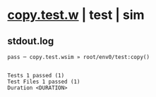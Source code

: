 # [copy.test.w](../../../../../../examples/tests/sdk_tests/bucket/copy.test.w) | test | sim

## stdout.log
```log
pass ─ copy.test.wsim » root/env0/test:copy()
 
 
Tests 1 passed (1)
Test Files 1 passed (1)
Duration <DURATION>
```

